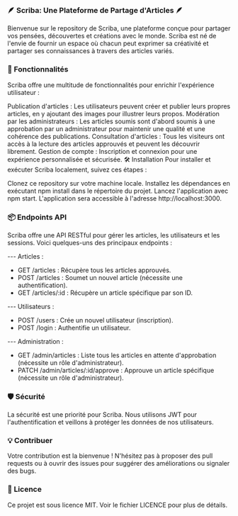 ### 🪶 Scriba: Une Plateforme de Partage d'Articles 🪶
Bienvenue sur le repository de Scriba, une plateforme conçue pour partager vos pensées, découvertes et créations avec le monde. Scriba est né de l'envie de fournir un espace où chacun peut exprimer sa créativité et partager ses connaissances à travers des articles variés.

### 🚀 Fonctionnalités
Scriba offre une multitude de fonctionnalités pour enrichir l'expérience utilisateur :

Publication d'articles : Les utilisateurs peuvent créer et publier leurs propres articles, en y ajoutant des images pour illustrer leurs propos.
Modération par les administrateurs : Les articles soumis sont d'abord soumis à une approbation par un administrateur pour maintenir une qualité et une cohérence des publications.
Consultation d'articles : Tous les visiteurs ont accès à la lecture des articles approuvés et peuvent les découvrir librement.
Gestion de compte : Inscription et connexion pour une expérience personnalisée et sécurisée.
🛠 Installation
Pour installer et exécuter Scriba localement, suivez ces étapes :

Clonez ce repository sur votre machine locale.
Installez les dépendances en exécutant npm install dans le répertoire du projet.
Lancez l'application avec npm start. L'application sera accessible à l'adresse http://localhost:3000.

### 📦 Endpoints API
Scriba offre une API RESTful pour gérer les articles, les utilisateurs et les sessions. Voici quelques-uns des principaux endpoints :

--- Articles :
- GET /articles : Récupère tous les articles approuvés.
- POST /articles : Soumet un nouvel article (nécessite une authentification).
- GET /articles/:id : Récupère un article spécifique par son ID.

--- Utilisateurs :
- POST /users : Crée un nouvel utilisateur (inscription).
- POST /login : Authentifie un utilisateur.

--- Administration :
- GET /admin/articles : Liste tous les articles en attente d'approbation (nécessite un rôle d'administrateur).
- PATCH /admin/articles/:id/approve : Approuve un article spécifique (nécessite un rôle d'administrateur).

### 🛡 Sécurité
La sécurité est une priorité pour Scriba. Nous utilisons JWT pour l'authentification et veillons à protéger les données de nos utilisateurs.

### 💡 Contribuer
Votre contribution est la bienvenue ! N'hésitez pas à proposer des pull requests ou à ouvrir des issues pour suggérer des améliorations ou signaler des bugs.

### 📝 Licence
Ce projet est sous licence MIT. Voir le fichier LICENCE pour plus de détails.